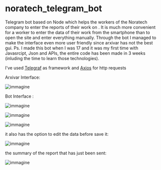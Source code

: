 # noratech_telegram_bot
Telegram bot based on Node which helps the workers of the Noratech company to enter the reports of their work on .
It is much more convenient for a worker to enter the data of their work from the smartphone than to open the site and enter everything manually. 
Through the bot I managed to make the interface even more user friendly since arxivar has not the best gui.
Ps. I made this bot when I was 17 and it was my first time with Javasrcipt, Json and APIs, the entire code has been made in 3 weeks (inluding the time to learn those technologies).

I've used [Telegraf](https://telegraf.js.org/) as framework and [Axios](https://axios-http.com/docs/intro) for http requests 
  
Arxivar Interface:


![immagine](https://github.com/decoder338/noratech_telegram_bot/assets/71758759/23118c33-03a4-4321-96aa-aa0c1a9d141e)

Bot Interface : 

![immagine](https://github.com/decoder338/noratech_telegram_bot/assets/71758759/9590908f-78fe-445b-b8dc-ace3c1b67316)


![immagine](https://github.com/decoder338/noratech_telegram_bot/assets/71758759/d3e5f2cf-8ca7-4dd9-9a9c-f899b704368a)


![immagine](https://github.com/decoder338/noratech_telegram_bot/assets/71758759/174efaa6-86a4-424a-9635-a505bb4de545)


it also has the option to edit the data before save it: 

![immagine](https://github.com/decoder338/noratech_telegram_bot/assets/71758759/e285e64a-ca2d-4e7c-b7f2-ab2b5b5f822a)

the summary of the report that has just been sent:

![immagine](https://github.com/decoder338/noratech_telegram_bot/assets/71758759/e67b8cbb-7ad1-49f6-9d9b-a6d6358c3d6c)

